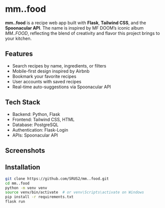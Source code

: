 # mm..food

**mm..food** is a recipe web app built with **Flask**, **Tailwind CSS**, and the **Spoonacular API**. The name is inspired by MF DOOM’s iconic album *MM..FOOD*, reflecting the blend of creativity and flavor this project brings to your kitchen.

## Features

- Search recipes by name, ingredients, or filters
- Mobile-first design inspired by Airbnb
- Bookmark your favorite recipes
- User accounts with saved recipes
- Real-time auto-suggestions via Spoonacular API

## Tech Stack

- Backend: Python, Flask
- Frontend: Tailwind CSS, HTML
- Database: PostgreSQL
- Authentication: Flask-Login
- APIs: Spoonacular API

## Screenshots

## Installation

```bash
git clone https://github.com/SRUS2/mm..food.git
cd mm..food
python -m venv venv
source venv/bin/activate  # or venv\Scripts\activate on Windows
pip install -r requirements.txt
flask run
